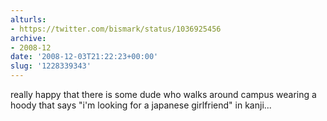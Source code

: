 ```yaml
---
alturls:
- https://twitter.com/bismark/status/1036925456
archive:
- 2008-12
date: '2008-12-03T21:22:23+00:00'
slug: '1228339343'
---
```


really happy that there is some dude who walks around campus wearing a hoody that says "i'm looking for a japanese girlfriend" in kanji...

